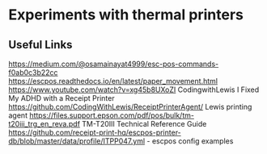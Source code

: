 # Experiments with thermal printers

## Useful Links
https://medium.com/@osamainayat4999/esc-pos-commands-f0ab0c3b22cc
https://escpos.readthedocs.io/en/latest/paper_movement.html
https://www.youtube.com/watch?v=xg45b8UXoZI  CodingwithLewis I Fixed My ADHD with a Receipt Printer 
https://github.com/CodingWithLewis/ReceiptPrinterAgent/ Lewis printing agent
https://files.support.epson.com/pdf/pos/bulk/tm-t20iii_trg_en_reva.pdf TM-T20III Technical Reference Guide
https://github.com/receipt-print-hq/escpos-printer-db/blob/master/data/profile/ITPP047.yml - escpos config examples

